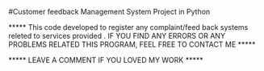 #Customer feedback Management System Project in Python


***** This code developed to register any complaint/feed back systems releted to services provided .
IF YOU FIND ANY ERRORS OR ANY PROBLEMS RELATED THIS PROGRAM, FEEL FREE TO CONTACT ME *****  


***** LEAVE A COMMENT IF YOU LOVED MY WORK *****
